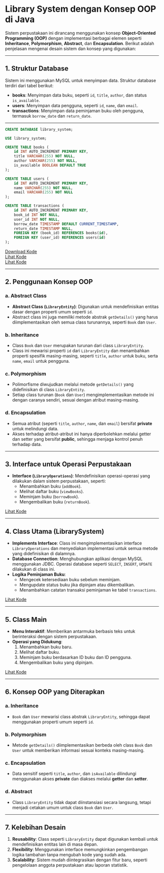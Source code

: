# Library System dengan Konsep OOP di Java

Sistem perpustakaan ini dirancang menggunakan konsep **Object-Oriented Programming (OOP)** dengan implementasi berbagai elemen seperti **Inheritance**, **Polymorphism**, **Abstract**, dan **Encapsulation**. Berikut adalah penjelasan mengenai desain sistem dan konsep yang digunakan:

---

## 1. Struktur Database
Sistem ini menggunakan MySQL untuk menyimpan data. Struktur database terdiri dari tabel berikut:
- **books**: Menyimpan data buku, seperti `id`, `title`, `author`, dan status `is_available`.
- **users**: Menyimpan data pengguna, seperti `id`, `name`, dan `email`.
- **transactions**: Menyimpan data peminjaman buku oleh pengguna, termasuk `borrow_date` dan `return_date`.

---

```sql
CREATE DATABASE library_system;

USE library_system;

CREATE TABLE books (
    id INT AUTO_INCREMENT PRIMARY KEY,
    title VARCHAR(255) NOT NULL,
    author VARCHAR(255) NOT NULL,
    is_available BOOLEAN DEFAULT TRUE
);

CREATE TABLE users (
    id INT AUTO_INCREMENT PRIMARY KEY,
    name VARCHAR(255) NOT NULL,
    email VARCHAR(255) NOT NULL
);

CREATE TABLE transactions (
    id INT AUTO_INCREMENT PRIMARY KEY,
    book_id INT NOT NULL,
    user_id INT NOT NULL,
    borrow_date TIMESTAMP DEFAULT CURRENT_TIMESTAMP,
    return_date TIMESTAMP NULL,
    FOREIGN KEY (book_id) REFERENCES books(id),
    FOREIGN KEY (user_id) REFERENCES users(id)
);
```

[Download Kode](Database/LibrarySystem/database.sql)  
[Lihat Kode](Database/LibrarySystem/Book.java)  
[Lihat Kode](Database/LibrarySystem/User.java)  

---

## 2. Penggunaan Konsep OOP
### a. Abstract Class
- **Abstract Class (`LibraryEntity`)**: Digunakan untuk mendefinisikan entitas dasar dengan properti umum seperti `id`. 
- Abstract class ini juga memiliki metode abstrak `getDetails()` yang harus diimplementasikan oleh semua class turunannya, seperti `Book` dan `User`.

### b. Inheritance
- Class `Book` dan `User` merupakan turunan dari class `LibraryEntity`.
- Class ini mewarisi properti `id` dari `LibraryEntity` dan menambahkan properti spesifik masing-masing, seperti `title`, `author` untuk buku, serta `name`, `email` untuk pengguna.

### c. Polymorphism
- Polimorfisme diwujudkan melalui metode `getDetails()` yang didefinisikan di class `LibraryEntity`. 
- Setiap class turunan (`Book` dan `User`) mengimplementasikan metode ini dengan caranya sendiri, sesuai dengan atribut masing-masing.

### d. Encapsulation
- Semua atribut (seperti `title`, `author`, `name`, dan `email`) bersifat **private** untuk melindungi data.
- Akses terhadap atribut-atribut ini hanya diperbolehkan melalui getter dan setter yang bersifat **public**, sehingga menjaga kontrol penuh terhadap data.

---

## 3. Interface untuk Operasi Perpustakaan
- **Interface (`LibraryOperations`)**: Mendefinisikan operasi-operasi yang dilakukan dalam sistem perpustakaan, seperti:
  - Menambahkan buku (`addBook`).
  - Melihat daftar buku (`viewBooks`).
  - Meminjam buku (`borrowBook`).
  - Mengembalikan buku (`returnBook`).

[Lihat Kode](Database/LibrarySystem/LibraryOperations.java)  

---

## 4. Class Utama (LibrarySystem)
- **Implements Interface**: Class ini mengimplementasikan interface `LibraryOperations` dan menyediakan implementasi untuk semua metode yang didefinisikan di dalamnya.
- **Database Connection**: Menghubungkan aplikasi dengan MySQL menggunakan JDBC. Operasi database seperti `SELECT`, `INSERT`, `UPDATE` dilakukan di class ini.
- **Logika Peminjaman Buku**:
  - Mengecek ketersediaan buku sebelum meminjam.
  - Mengupdate status buku jika dipinjam atau dikembalikan.
  - Menambahkan catatan transaksi peminjaman ke tabel `transactions`.

[Lihat Kode](Database/LibrarySystem/LibrarySystem.java)  

---

## 5. Class Main
- **Menu Interaktif**: Memberikan antarmuka berbasis teks untuk berinteraksi dengan sistem perpustakaan.
- **Operasi yang Didukung**:
  1. Menambahkan buku baru.
  2. Melihat daftar buku.
  3. Meminjam buku berdasarkan ID buku dan ID pengguna.
  4. Mengembalikan buku yang dipinjam.

[Lihat Kode](Database/LibrarySystem/Main.java)  

---

## 6. Konsep OOP yang Diterapkan
### **a. Inheritance**
- `Book` dan `User` mewarisi class abstrak `LibraryEntity`, sehingga dapat menggunakan properti umum seperti `id`.

### **b. Polymorphism**
- Metode `getDetails()` diimplementasikan berbeda oleh class `Book` dan `User` untuk memberikan informasi sesuai konteks masing-masing.

### **c. Encapsulation**
- Data sensitif seperti `title`, `author`, dan `isAvailable` dilindungi menggunakan akses **private** dan diakses melalui **getter** dan **setter**.

### **d. Abstract**
- Class `LibraryEntity` tidak dapat diinstansiasi secara langsung, tetapi menjadi cetakan umum untuk class `Book` dan `User`.

---

## 7. Kelebihan Desain
1. **Reusability**: Class seperti `LibraryEntity` dapat digunakan kembali untuk mendefinisikan entitas lain di masa depan.
2. **Flexibility**: Menggunakan interface memungkinkan pengembangan logika tambahan tanpa mengubah kode yang sudah ada.
3. **Scalability**: Sistem mudah diintegrasikan dengan fitur baru, seperti pengelolaan anggota perpustakaan atau laporan statistik.